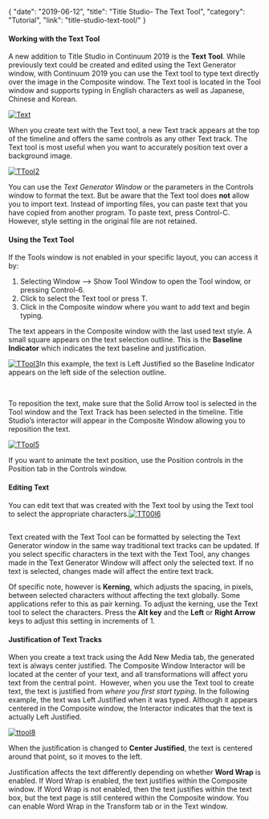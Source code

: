 {
"date": "2019-06-12",
"title": "Title Studio- The Text Tool",
"category": "Tutorial",
"link": "title-studio-text-tool/"
}

 #### Working with the Text Tool


A new addition to Title Studio in Continuum 2019 is the **Text Tool**. While previously text could be created and edited using the Text Generator window, with Continuum 2019 you can use the Text tool to type text directly over the image in the Composite window. The Text tool is located in the Tool window and supports typing in English characters as well as Japanese, Chinese and Korean.


[![Text](https://borisfx-com-res.cloudinary.com/image/upload//documentation/continuum/uploads/2018/11/Text.png)](https://borisfx-com-res.cloudinary.com/image/upload//documentation/continuum/uploads/2018/11/Text.png)


When you create text with the Text tool, a new Text track appears at the top of the timeline and offers the same controls as any other Text track. The Text tool is most useful when you want to accurately position text over a background image.


[![TTool2](https://borisfx-com-res.cloudinary.com/image/upload//documentation/continuum/uploads/2018/11/TTool2.png)](https://borisfx-com-res.cloudinary.com/image/upload//documentation/continuum/uploads/2018/11/TTool2.png)


You can use the *Text Generator Window* or the parameters in the Controls window to format the text. But be aware that the Text tool does **not** allow you to import text. Instead of importing files, you can paste text that you have copied from another program. To paste text, press Control-C. However, style setting in the original file are not retained.


#### Using the Text Tool


If the Tools window is not enabled in your specific layout, you can access it by:


1. Selecting Window —–> Show Tool Window to open the Tool window, or pressing Control-6.
2. Click to select the Text tool or press T.
3. Click in the Composite window where you want to add text and begin typing.


The text appears in the Composite window with the last used text style. A small square appears on the text selection outline. This is the **Baseline Indicator** which indicates the text baseline and justification.


[![TTool3](https://borisfx-com-res.cloudinary.com/image/upload//documentation/continuum/uploads/2018/11/TTool3.png)](https://borisfx-com-res.cloudinary.com/image/upload//documentation/continuum/uploads/2018/11/TTool3.png)In this example, the text is Left Justified so the Baseline Indicator appears on the left side of the selection outline.


 


To reposition the text, make sure that the Solid Arrow tool is selected in the Tool window and the Text Track has been selected in the timeline. Title Studio’s interactor will appear in the Composite Window allowing you to reposition the text.


[![TTool5](https://borisfx-com-res.cloudinary.com/image/upload//documentation/continuum/uploads/2018/11/TTool5.png)](https://borisfx-com-res.cloudinary.com/image/upload//documentation/continuum/uploads/2018/11/TTool5.png)


If you want to animate the text position, use the Position controls in the Position tab in the Controls window.


#### Editing Text


You can edit text that was created with the Text tool by using the Text tool to select the appropriate characters.[![TT00l6](https://borisfx-com-res.cloudinary.com/image/upload//documentation/continuum/uploads/2018/11/TT00l6.png)](https://borisfx-com-res.cloudinary.com/image/upload//documentation/continuum/uploads/2018/11/TT00l6.png)


## 


Text created with the Text Tool can be formatted by selecting the Text Generator window in the same way traditional text tracks can be updated. If you select specific characters in the text with the Text Tool, any changes made in the Text Generator Window will affect only the selected text. If no text is selected, changes made will affect the entire text track.


Of specific note, however is **Kerning**, which adjusts the spacing, in pixels, between selected characters without affecting the text globally. Some applications refer to this as pair kerning. To adjust the kerning, use the Text tool to select the characters. Press the **Alt key** and the **Left** or **Right Arrow** keys to adjust this setting in increments of 1.


#### 


#### Justification of Text Tracks


When you create a text track using the Add New Media tab, the generated text is always center justified. The Composite Window Interactor will be located at the center of your text, and all transformations will affect yoru text from the central point.  However, when you use the Text tool to create text, the text is justified from *where you first start typing*. In the following example, the text was Left Justified when it was typed. Although it appears centered in the Composite window, the Interactor indicates that the text is actually Left Justified.


[![ttool8](https://borisfx-com-res.cloudinary.com/image/upload//documentation/continuum/uploads/2018/11/ttool8.jpg)](https://borisfx-com-res.cloudinary.com/image/upload//documentation/continuum/uploads/2018/11/ttool8.jpg)


When the justification is changed to **Center Justified**, the text is centered around that point, so it moves to the left.


Justification affects the text differently depending on whether **Word Wrap** is enabled. If Word Wrap is enabled, the text justifies within the Composite window. If Word Wrap is not enabled, then the text justifies within the text box, but the text page is still centered within the Composite window. You can enable Word Wrap in the Transform tab or in the Text window.


 


